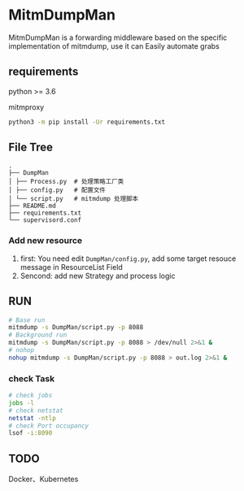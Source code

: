 # MitmDumpMan

MitmDumpMan is a forwarding middleware based on the specific implementation of mitmdump, 
use it can Easily automate grabs

## requirements

python >= 3.6

mitmproxy

```bash
python3 -m pip install -Ur requirements.txt
```

## File Tree

```text
.
├── DumpMan
│ ├── Process.py  # 处理策略工厂类
│ ├── config.py   # 配置文件
│ └── script.py   # mitmdump 处理脚本
├── README.md
├── requirements.txt
└── supervisord.conf
```

### Add new resource

1. first: You need edit  `DumpMan/config.py`, add some target resouce message in ResourceList Field
2. Sencond: add new Strategy and process logic

## RUN

```bash
# Base run
mitmdump -s DumpMan/script.py -p 8088
# Background run
mitmdump -s DumpMan/script.py -p 8088 > /dev/null 2>&1 &
# nohop
nohup mitmdump -s DumpMan/script.py -p 8088 > out.log 2>&1 &
```

### check Task

```bash 
# check jobs 
jobs -l
# check netstat
netstat -ntlp
# check Port occupancy
lsof -i:8090 
```

## TODO

Docker、Kubernetes 
